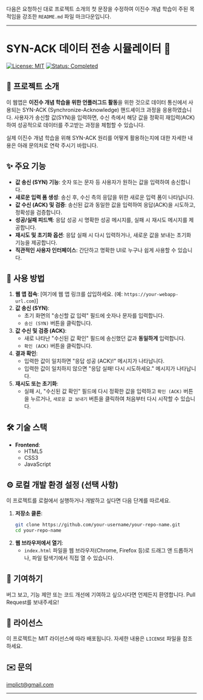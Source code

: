 다음은 요청하신 대로 프로젝트 소개의 첫 문장을 수정하여 이진수 개념 학습이 주된 목적임을 강조한 `README.md` 파일 마크다운입니다.

---

# SYN-ACK 데이터 전송 시뮬레이터 🤝

[![License: MIT](https://img.shields.io/badge/License-MIT-yellow.svg)](https://opensource.org/licenses/MIT)
[![Status: Completed](https://img.shields.io/badge/Status-Completed-brightgreen)](https://github.com/your-username/your-repo-name)

## 📝 프로젝트 소개

이 웹앱은 **이진수 개념 학습을 위한 언플러그드 활동**을 위한 것으로 데이터 통신에서 사용되는 SYN-ACK (Synchronize-Acknowledge) 핸드셰이크 과정을 응용하였습니다. 사용자가 송신할 값(SYN)을 입력하면, 수신 측에서 해당 값을 정확히 재입력(ACK)하여 성공적으로 데이터를 주고받는 과정을 체험할 수 있습니다.

실제 이진수 개념 학습을 위해 SYN-ACK 원리를 어떻게 활용하는지에 대한 자세한 내용은 아래 문의처로 연락 주시기 바랍니다.

## ✨ 주요 기능

*   **값 송신 (SYN) 기능**: 숫자 또는 문자 등 사용자가 원하는 값을 입력하여 송신합니다.
*   **새로운 입력 폼 생성**: 송신 후, 수신 측의 응답을 위한 새로운 입력 폼이 나타납니다.
*   **값 수신 (ACK) 및 검증**: 송신된 값과 동일한 값을 입력하여 응답(ACK)을 시도하고, 정확성을 검증합니다.
*   **성공/실패 피드백**: 응답 성공 시 명확한 성공 메시지를, 실패 시 재시도 메시지를 제공합니다.
*   **재시도 및 초기화 옵션**: 응답 실패 시 다시 입력하거나, 새로운 값을 보내는 초기화 기능을 제공합니다.
*   **직관적인 사용자 인터페이스**: 간단하고 명확한 UI로 누구나 쉽게 사용할 수 있습니다.

## 🚀 사용 방법

1.  **웹 앱 접속**: [여기에 웹 앱 링크를 삽입하세요. (예: `https://your-webapp-url.com`)]
2.  **값 송신 (SYN)**:
    *   초기 화면의 "송신할 값 입력" 필드에 숫자나 문자를 입력합니다.
    *   `송신 (SYN)` 버튼을 클릭합니다.
3.  **값 수신 및 검증 (ACK)**:
    *   새로 나타난 "수신된 값 확인" 필드에 송신했던 값과 **동일하게** 입력합니다.
    *   `확인 (ACK)` 버튼을 클릭합니다.
4.  **결과 확인**:
    *   입력한 값이 일치하면 "응답 성공 (ACK)!" 메시지가 나타납니다.
    *   입력한 값이 일치하지 않으면 "응답 실패! 다시 시도하세요." 메시지가 나타납니다.
5.  **재시도 또는 초기화**:
    *   실패 시, "수신된 값 확인" 필드에 다시 정확한 값을 입력하고 `확인 (ACK)` 버튼을 누르거나, `새로운 값 보내기` 버튼을 클릭하여 처음부터 다시 시작할 수 있습니다.

## 🛠️ 기술 스택

*   **Frontend**:
    *   HTML5
    *   CSS3
    *   JavaScript

## ⚙️ 로컬 개발 환경 설정 (선택 사항)

이 프로젝트를 로컬에서 실행하거나 개발하고 싶다면 다음 단계를 따르세요.

1.  **저장소 클론**:
    ```bash
    git clone https://github.com/your-username/your-repo-name.git
    cd your-repo-name
    ```
2.  **웹 브라우저에서 열기**:
    *   `index.html` 파일을 웹 브라우저(Chrome, Firefox 등)로 드래그 앤 드롭하거나, 파일 탐색기에서 직접 열 수 있습니다.

## 🤝 기여하기

버그 보고, 기능 제안 또는 코드 개선에 기여하고 싶으시다면 언제든지 환영합니다. Pull Request를 보내주세요!

## 📄 라이선스

이 프로젝트는 MIT 라이선스에 따라 배포됩니다. 자세한 내용은 `LICENSE` 파일을 참조하세요.

## ✉️ 문의

implict@gmail.com

---
